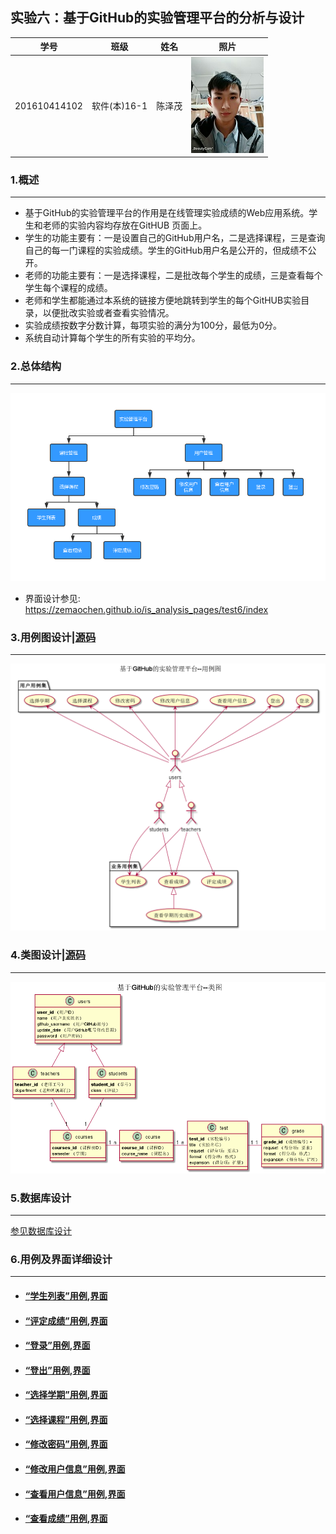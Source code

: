 ## 实验六：基于GitHub的实验管理平台的分析与设计
|学号|班级|姓名|照片|
|:-------:|:-------------: | :----------:|:---:|
|201610414102|软件(本)16-1|陈泽茂|![wo](../test1/wo.jpg)
### 1.概述
<hr>

- 基于GitHub的实验管理平台的作用是在线管理实验成绩的Web应用系统。学生和老师的实验内容均存放在GitHUB 页面上。
- 学生的功能主要有：一是设置自己的GitHub用户名，二是选择课程，三是查询自己的每一门课程的实验成绩。学生的GitHub用户名是公开的，但成绩不公开。
- 老师的功能主要有：一是选择课程，二是批改每个学生的成绩，三是查看每个学生每个课程的成绩。
- 老师和学生都能通过本系统的链接方便地跳转到学生的每个GitHUB实验目录，以便批改实验或者查看实验情况。
- 实验成绩按数字分数计算，每项实验的满分为100分，最低为0分。
- 系统自动计算每个学生的所有实验的平均分。
### 2.总体结构
<hr>

![实验管理平台](./images/实验管理平台.jpg)

- 界面设计参见: https://zemaochen.github.io/is_analysis_pages/test6/index

### 3.用例图设计|[源码](./uml/用例图设计.puml)
<hr>

![用例图设计](./images/用例图设计.png)

### 4.类图设计|[源码](./uml/类图设计.puml)
<hr>

![类图设计](./images/类图设计.png)

### 5.数据库设计
<hr>

[参见数据库设计](./md/数据库设计.md)
### 6.用例及界面详细设计
<hr>

- #### [“学生列表”用例](./用例/学生列表.md),[界面](https://zemaochen.github.io/is_analysis_pages/test6/index.html)
- #### [“评定成绩”用例](./用例/评定成绩.md),[界面](https://zemaochen.github.io/is_analysis_pages/test6/grade.html)
- #### [“登录”用例](./用例/登录.md),[界面](https://zemaochen.github.io/is_analysis_pages/test6/login.html)
- #### [“登出”用例](./用例/登出.md),[界面](https://zemaochen.github.io/is_analysis_pages/test6/bar.html)
- #### [“选择学期”用例](./用例/选择学期.md),[界面](https://zemaochen.github.io/is_analysis_pages/test6/course.html)
- #### [“选择课程”用例](./用例/先择课程.md),[界面](https://zemaochen.github.io/is_analysis_pages/test6/course.html)
- #### [“修改密码”用例](./用例/修改密码.md),[界面](https://zemaochen.github.io/is_analysis_pages/test6/modifypwd.html)
- #### [“修改用户信息”用例](./用例/修改用户信息.md),[界面](https://zemaochen.github.io/is_analysis_pages/test6/modify.html)
- #### [“查看用户信息”用例](./用例/查看用户信息.md),[界面](https://zemaochen.github.io/is_analysis_pages/test6/userinfo.html)
- #### [“查看成绩”用例](./用例/查看成绩.md),[界面](https://zemaochen.github.io/is_analysis_pages/test6/tests.html)



